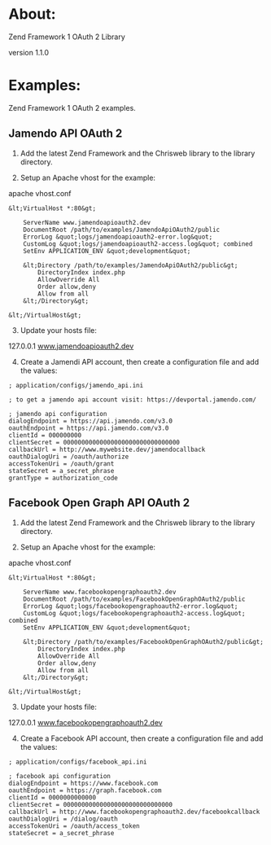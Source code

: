 About:
======

Zend Framework 1 OAuth 2 Library

version 1.1.0

Examples:
=========

Zend Framework 1 OAuth 2 examples.

Jamendo API OAuth 2
-------------------

1. Add the latest Zend Framework and the Chrisweb library to the library directory.

2. Setup an Apache vhost for the example:

apache vhost.conf

```
&lt;VirtualHost *:80&gt;

    ServerName www.jamendoapioauth2.dev
    DocumentRoot /path/to/examples/JamendoApiOAuth2/public
    ErrorLog &quot;logs/jamendoapioauth2-error.log&quot;
    CustomLog &quot;logs/jamendoapioauth2-access.log&quot; combined
    SetEnv APPLICATION_ENV &quot;development&quot;
 
    &lt;Directory /path/to/examples/JamendoApiOAuth2/public&gt;
        DirectoryIndex index.php
        AllowOverride All
        Order allow,deny
        Allow from all
    &lt;/Directory&gt;
	
&lt;/VirtualHost&gt;
```

3. Update your hosts file:

127.0.0.1 www.jamendoapioauth2.dev

4. Create a Jamendi API account, then create a configuration file and add the values:

```
; application/configs/jamendo_api.ini

; to get a jamendo api account visit: https://devportal.jamendo.com/

; jamendo api configuration
dialogEndpoint = https://api.jamendo.com/v3.0
oauthEndpoint = https://api.jamendo.com/v3.0
clientId = 000000000
clientSecret = 00000000000000000000000000000000
callbackUrl = http://www.mywebsite.dev/jamendocallback
oauthDialogUri = /oauth/authorize
accessTokenUri = /oauth/grant
stateSecret = a_secret_phrase
grantType = authorization_code
```

Facebook Open Graph API OAuth 2
-------------------------------

1. Add the latest Zend Framework and the Chrisweb library to the library directory.

2. Setup an Apache vhost for the example:

apache vhost.conf

```
&lt;VirtualHost *:80&gt;

    ServerName www.facebookopengraphoauth2.dev
    DocumentRoot /path/to/examples/FacebookOpenGraphOAuth2/public
    ErrorLog &quot;logs/facebookopengraphoauth2-error.log&quot;
    CustomLog &quot;logs/facebookopengraphoauth2-access.log&quot; combined
    SetEnv APPLICATION_ENV &quot;development&quot;
 
    &lt;Directory /path/to/examples/FacebookOpenGraphOAuth2/public&gt;
        DirectoryIndex index.php
        AllowOverride All
        Order allow,deny
        Allow from all
    &lt;/Directory&gt;
	
&lt;/VirtualHost&gt;
```

3. Update your hosts file:

127.0.0.1 www.facebookopengraphoauth2.dev

4. Create a Facebook API account, then create a configuration file and add the values:

```
; application/configs/facebook_api.ini

; facebook api configuration
dialogEndpoint = https://www.facebook.com
oauthEndpoint = https://graph.facebook.com
clientId = 0000000000000
clientSecret = 000000000000000000000000000000
callbackUrl = http://www.facebookopengraphoauth2.dev/facebookcallback
oauthDialogUri = /dialog/oauth
accessTokenUri = /oauth/access_token
stateSecret = a_secret_phrase
```